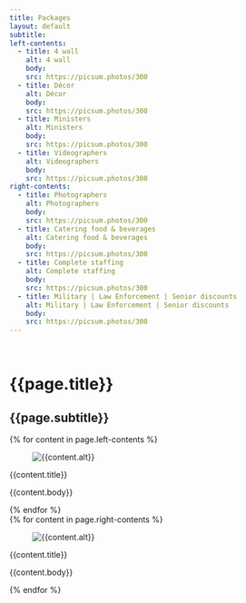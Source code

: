 ```yaml
---
title: Packages
layout: default
subtitle: 
left-contents:
  - title: 4 wall
    alt: 4 wall
    body: 
    src: https://picsum.photos/300
  - title: Décor
    alt: Décor
    body: 
    src: https://picsum.photos/300
  - title: Ministers
    alt: Ministers
    body: 
    src: https://picsum.photos/300
  - title: Videographers
    alt: Videographers
    body: 
    src: https://picsum.photos/300
right-contents:
  - title: Photographers
    alt: Photographers
    body: 
    src: https://picsum.photos/300
  - title: Catering food & beverages
    alt: Catering food & beverages
    body: 
    src: https://picsum.photos/300
  - title: Complete staffing
    alt: Complete staffing
    body: 
    src: https://picsum.photos/300
  - title: Military | Law Enforcement | Senior discounts
    alt: Military | Law Enforcement | Senior discounts
    body: 
    src: https://picsum.photos/300
---
```


<div>
  <div class="container">
      <br/>
      <h1 class="is-size-3 has-text-centered">{{page.title}}</h1>
      <h2 class="is-size-5 has-text-centered">{{page.subtitle}}</h2>
    </div>
    <div class="tile is-ancestor">
        <div class="tile is-parent is-vertical">
            {% for content in page.left-contents %}
                <div class="tile is-parent">
                    <article class="tile is-child">
                    <div class="photo">
                        <figure class="image is-square">
                            <img src="{{content.src}}" alt="{{content.alt}}"/>
                        </figure>
                        <p class="subtitle has-text-centered">{{content.title}}</p>
                        </div>
                        <p>{{content.body}}</p>
                    </article>
                </div>
            {% endfor %}
        </div>
        <div class="tile is-parent is-vertical">
            {% for content in page.right-contents %}
                <div class="tile is-parent">
                    <article class="tile is-child">
                    <div class="photo">
                        <figure class="image is-square">
                            <img src="{{content.src}}" alt="{{content.alt}}"/>
                        </figure>
                        <p class="subtitle has-text-centered">{{content.title}}</p>
                        </div>
                        <p>{{content.body}}</p>
                    </article>
                </div>
            {% endfor %}
        </div>
    </div>
</div>